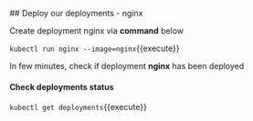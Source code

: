 ## Deploy our deployments - nginx

Create deployment nginx via **command** below

`kubectl run nginx --image=nginx`{{execute}}

In few minutes, check if deployment **nginx** has been deployed 
#### Check deployments status
`kubectl get deployments`{{execute}}